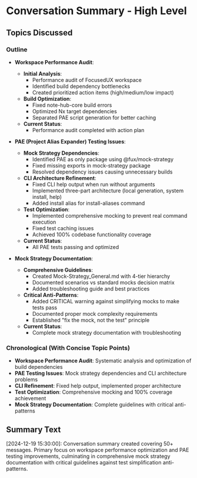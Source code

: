 # Conversation Summary - High Level

## Topics Discussed

### Outline

- **Workspace Performance Audit**:
    - **Initial Analysis**:
        - Performance audit of FocusedUX workspace
        - Identified build dependency bottlenecks
        - Created prioritized action items (high/medium/low impact)
    - **Build Optimization**:
        - Fixed note-hub-core build errors
        - Optimized Nx target dependencies
        - Separated PAE script generation for better caching
    - **Current Status**:
        - Performance audit completed with action plan

- **PAE (Project Alias Expander) Testing Issues**:
    - **Mock Strategy Dependencies**:
        - Identified PAE as only package using @fux/mock-strategy
        - Fixed missing exports in mock-strategy package
        - Resolved dependency issues causing unnecessary builds
    - **CLI Architecture Refinement**:
        - Fixed CLI help output when run without arguments
        - Implemented three-part architecture (local generation, system install, help)
        - Added install alias for install-aliases command
    - **Test Optimization**:
        - Implemented comprehensive mocking to prevent real command execution
        - Fixed test caching issues
        - Achieved 100% codebase functionality coverage
    - **Current Status**:
        - All PAE tests passing and optimized

- **Mock Strategy Documentation**:
    - **Comprehensive Guidelines**:
        - Created Mock-Strategy_General.md with 4-tier hierarchy
        - Documented scenarios vs standard mocks decision matrix
        - Added troubleshooting guide and best practices
    - **Critical Anti-Patterns**:
        - Added CRITICAL warning against simplifying mocks to make tests pass
        - Documented proper mock complexity requirements
        - Established "fix the mock, not the test" principle
    - **Current Status**:
        - Complete mock strategy documentation with troubleshooting

### Chronological (With Concise Topic Points)

- **Workspace Performance Audit**: Systematic analysis and optimization of build dependencies
- **PAE Testing Issues**: Mock strategy dependencies and CLI architecture problems
- **CLI Refinement**: Fixed help output, implemented proper architecture
- **Test Optimization**: Comprehensive mocking and 100% coverage achievement
- **Mock Strategy Documentation**: Complete guidelines with critical anti-patterns

## Summary Text

[2024-12-19 15:30:00]: Conversation summary created covering 50+ messages. Primary focus on workspace performance optimization and PAE testing improvements, culminating in comprehensive mock strategy documentation with critical guidelines against test simplification anti-patterns.
